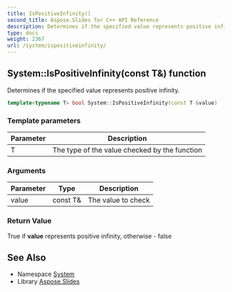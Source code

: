 ```yaml
---
title: IsPositiveInfinity()
second_title: Aspose.Slides for C++ API Reference
description: Determines if the specified value represents positive infinity.
type: docs
weight: 2367
url: /system/ispositiveinfinity/
---
```

## System::IsPositiveInfinity(const T\&) function


Determines if the specified value represents positive infinity.

```cpp
template<typename T> bool System::IsPositiveInfinity(const T &value)
```


### Template parameters

| Parameter | Description |
| --- | --- |
| T | The type of the value checked by the function |

### Arguments

| Parameter | Type | Description |
| --- | --- | --- |
| value | const T\& | The value to check |

### Return Value

True if **value** represents positive infinity, otherwise - false

## See Also

* Namespace [System](../)
* Library [Aspose.Slides](../../)